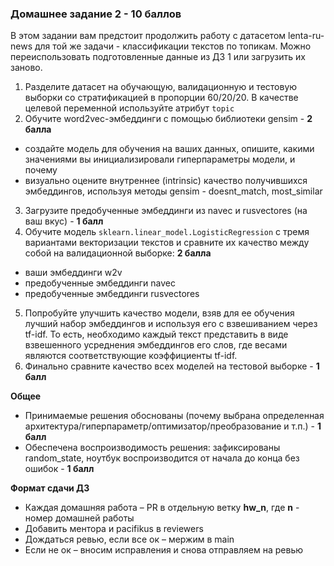 ### Домашнее задание 2 - 10 баллов

В этом задании вам предстоит продолжить работу с датасетом lenta-ru-news для той же задачи - классификации текстов по топикам. Можно переиспользовать подготовленные данные из ДЗ 1 или загрузить их заново.

1. Разделите датасет на обучающую, валидационную и тестовую выборки со стратификацией в пропорции 60/20/20. В качестве целевой переменной используйте атрибут `topic`
2. Обучите word2vec-эмбеддинги с помощью библиотеки gensim - **2 балла**
  - создайте модель для обучения на ваших данных, опишите, какими значениями вы инициализировали гиперпараметры модели, и почему
  - визуально оцените внутреннее (intrinsic) качество получившихся эмбеддингов, используя методы gensim - doesnt_match, most_similar
3. Загрузите предобученные эмбеддинги из navec и rusvectores (на ваш вкус) - **1 балл**
4. Обучите модель `sklearn.linear_model.LogisticRegression` с тремя вариантами векторизации текстов и сравните их качество между собой на валидационной выборке: **2 балла**
  - ваши эмбеддинги w2v
  - предобученные эмбеддинги navec
  - предобученные эмбеддинги rusvectores
5. Попробуйте улучшить качество модели, взяв для ее обучения лучший набор эмбеддингов и используя его с взвешиванием через tf-idf. То есть, необходимо каждый текст представить в виде взвешенного усреднения эмбеддингов его слов, где весами являются соответствующие коэффициенты tf-idf.
6. Финально сравните качество всех моделей на тестовой выборке - **1 балл**


**Общее**

- Принимаемые решения обоснованы (почему выбрана определенная архитектура/гиперпараметр/оптимизатор/преобразование и т.п.) - **1 балл**
- Обеспечена воспроизводимость решения: зафиксированы random_state, ноутбук воспроизводится от начала до конца без ошибок - **1 балл**

**Формат сдачи ДЗ**

- Каждая домашняя работа – PR в отдельную ветку **hw_n**, где **n** - номер домашней работы
- Добавить ментора и pacifikus в reviewers
- Дождаться ревью, если все ок – мержим в main
- Если не ок – вносим исправления и снова отправляем на ревью
